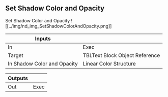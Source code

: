## Set Shadow Color and Opacity
Set Shadow Color and Opacity
![[../img/nd_img_SetShadowColorAndOpacity.png]]

|Inputs||
|--|--|
| In | Exec |
| Target | TBLText Block Object Reference |
| In Shadow Color and Opacity | Linear Color Structure |

|Outputs||
|--|--|
| Out | Exec |
